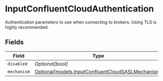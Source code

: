 # InputConfluentCloudAuthentication

Authentication parameters to use when connecting to brokers. Using TLS is highly recommended.


## Fields

| Field                                                                                              | Type                                                                                               | Required                                                                                           | Description                                                                                        |
| -------------------------------------------------------------------------------------------------- | -------------------------------------------------------------------------------------------------- | -------------------------------------------------------------------------------------------------- | -------------------------------------------------------------------------------------------------- |
| `disabled`                                                                                         | *Optional[bool]*                                                                                   | :heavy_minus_sign:                                                                                 | N/A                                                                                                |
| `mechanism`                                                                                        | [Optional[models.InputConfluentCloudSASLMechanism]](../models/inputconfluentcloudsaslmechanism.md) | :heavy_minus_sign:                                                                                 | N/A                                                                                                |